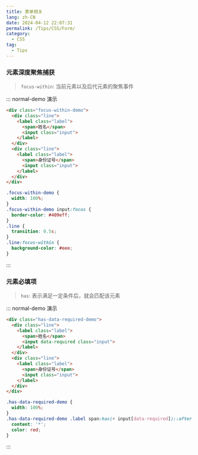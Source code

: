 ```yaml
---
title: 表单相关
lang: zh-CN
date: 2024-04-12 22:07:31
permalink: /Tips/CSS/Form/
category:
  - CSS
tag:
  - Tips
---
```


### 元素深度聚焦捕获

> `focus-within`: 当前元素以及后代元素的聚焦事件 

::: normal-demo 演示
```html
<div class="focus-within-demo">
  <div class="line">
    <label class="label">
      <span>姓名</span>
      <input class="input">
    </label>
  </div>
  <div class="line">
    <label class="label">
      <span>身份证号</span>
      <input class="input">
    </label>
  </div>
</div>
```

```css {4-6,10-12}
.focus-within-demo {
  width: 100%;
}
.focus-within-demo input:focus {
  border-color: #409eff;
}
.line {
  transition: 0.5s;
}
.line:focus-within {
  background-color: #eee;
}
```
:::


### 元素必填项

> `has`: 表示满足一定条件后，就会匹配该元素

::: normal-demo 演示
```html
<div class="has-data-required-demo">
  <div class="line">
    <label class="label">
      <span>姓名</span>
      <input data-required class="input">
    </label>
  </div>
  <div class="line">
    <label class="label">
      <span>身份证号</span>
      <input class="input">
    </label>
  </div>
</div>
```

```css {4-7}
.has-data-required-demo {
  width: 100%;
}
.has-data-required-demo .label span:has(+ input[data-required])::after {
  content: '*';
  color: red; 
}
```
:::

